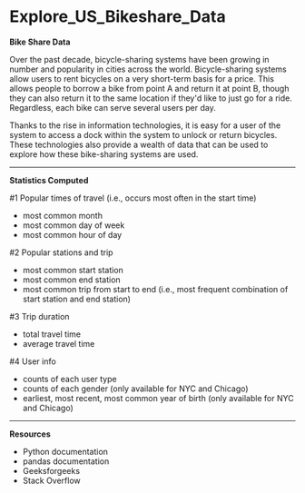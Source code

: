 # Explore_US_Bikeshare_Data

**Bike Share Data**

  Over the past decade, bicycle-sharing systems have been growing in number and popularity in cities across the world. Bicycle-sharing systems allow users to rent bicycles on a very short-term basis for a price. This allows people to borrow a bike from point A and return it at point B, though they can also return it to the same location if they'd like to just go for a ride. Regardless, each bike can serve several users per day.

Thanks to the rise in information technologies, it is easy for a user of the system to access a dock within the system to unlock or return bicycles. These technologies also provide a wealth of data that can be used to explore how these bike-sharing systems are used.

-------------------------------------

**Statistics Computed**

#1 Popular times of travel (i.e., occurs most often in the start time)
- most common month
- most common day of week
- most common hour of day

#2 Popular stations and trip
- most common start station
- most common end station
- most common trip from start to end (i.e., most frequent combination of start station and end station)

#3 Trip duration
- total travel time
- average travel time

#4 User info
- counts of each user type
- counts of each gender (only available for NYC and Chicago)
- earliest, most recent, most common year of birth (only available for NYC and Chicago)

-------------------------------------

**Resources**

- Python documentation
- pandas documentation
- Geeksforgeeks
- Stack Overflow
